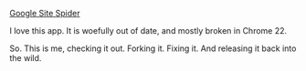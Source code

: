 [Google Site Spider](https://code.google.com/p/google-site-spider/)

I love this app. It is woefully out of date, and mostly broken in Chrome 22.

So. This is me, checking it out. Forking it. Fixing it. And releasing it back into the wild.